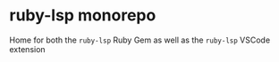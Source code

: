 # ruby-lsp monorepo

Home for both the `ruby-lsp` Ruby Gem as well as the `ruby-lsp` VSCode extension

